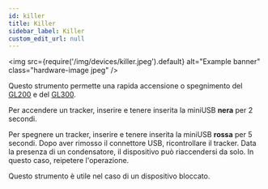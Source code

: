 ```yaml
---
id: killer
title: Killer
sidebar_label: Killer
custom_edit_url: null
---
```


<img
  src={require('/img/devices/killer.jpeg').default}
  alt="Example banner"
  class="hardware-image jpeg"
/>

Questo strumento permette una rapida accensione o spegnimento del [GL200](../gl200) e del [GL300](../gl300).

Per accendere un tracker, inserire e tenere inserita la miniUSB **nera** per 2 secondi.

Per spegnere un tracker, inserire e tenere inserita la miniUSB **rossa** per 5 secondi. Dopo aver rimosso il connettore USB, ricontrollare il tracker. Data la presenza di un condensatore, il dispositivo può riaccendersi da solo. In questo caso, reipetere l'operazione.

Questo strumento è utile nel caso di un dispositivo bloccato.